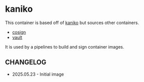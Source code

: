 # kaniko

This container is based off of [kaniko](https://github.com/GoogleContainerTools/kaniko) but sources other containers.

* [cosign](https://github.com/sigstore/cosign)
* [vault](https://hub.docker.com/r/hashicorp/vault)

It is used by a pipelines to build and sign container images.

## CHANGELOG

* 2025.05.23 - Initial image